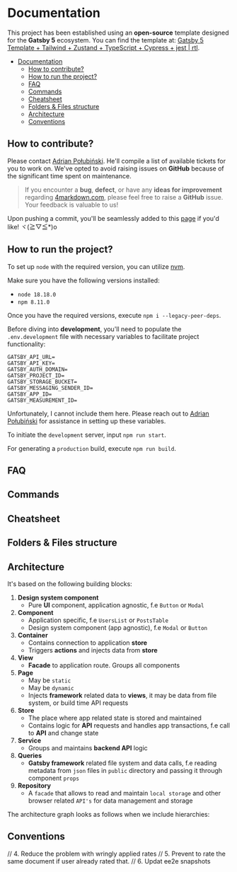 <!-- TOC --><a name="documentation"></a>

# Documentation

This project has been established using an **open-source** template designed for the **Gatsby 5** ecosystem. You can find the template at: [Gatsby 5 Template + Tailwind + Zustand + TypeScript + Cypress + jest | rtl](https://github.com/polubis/Gatsby5-Tailwind-TypeScript-Cypress-jest-rtl-template).

<!-- TOC start (generated with https://github.com/derlin/bitdowntoc) -->

- [Documentation](#documentation)
  - [How to contribute?](#how-to-contribute)
  - [How to run the project?](#how-to-run-the-project)
  - [FAQ](#faq)
  - [Commands](#commands)
  - [Cheatsheet](#cheatsheet)
  - [Folders & Files structure](#folders-files-structure)
  - [Architecture](#architecture)
  - [Conventions](#conventions)

<!-- TOC end -->

<!-- TOC --><a name="how-to-contribute"></a>

## How to contribute?

Please contact [Adrian Połubiński](https://www.linkedin.com/in/adrian-po%C5%82ubi%C5%84ski-281ab2172/). He'll compile a list of available tickets for you to work on. We've opted to avoid raising issues on **GitHub** because of the significant time spent on maintenance.

> If you encounter a **bug**, **defect**, or have any **ideas for improvement** regarding [4markdown.com](https://4markdown.com/), please feel free to raise a **GitHub** issue. Your feedback is valuable to us!

Upon pushing a commit, you'll be seamlessly added to this [page](https://greenonsoftware.com/authors/) if you'd like! ヾ(≧▽≦\*)o

<!-- TOC --><a name="how-to-run-the-project"></a>

## How to run the project?

To set up `node` with the required version, you can utilize [nvm](https://github.com/nvm-sh/nvm).

Make sure you have the following versions installed:

- `node 18.18.0`
- `npm 8.11.0`

Once you have the required versions, execute `npm i --legacy-peer-deps`.

Before diving into **development**, you'll need to populate the `.env.development` file with necessary variables to facilitate project functionality:

```env
GATSBY_API_URL=
GATSBY_API_KEY=
GATSBY_AUTH_DOMAIN=
GATSBY_PROJECT_ID=
GATSBY_STORAGE_BUCKET=
GATSBY_MESSAGING_SENDER_ID=
GATSBY_APP_ID=
GATSBY_MEASUREMENT_ID=
```

Unfortunately, I cannot include them here. Please reach out to [Adrian Połubiński](https://www.linkedin.com/in/adrian-po%C5%82ubi%C5%84ski-281ab2172/) for assistance in setting up these variables.

To initiate the `development` server, input `npm run start`.

For generating a `production` build, execute `npm run build`.

<!-- TOC --><a name="faq"></a>

## FAQ

<!-- TOC --><a name="commands"></a>

## Commands

<!-- TOC --><a name="cheatsheet"></a>

## Cheatsheet

<!-- TOC --><a name="folders-files-structure"></a>

## Folders & Files structure

<!-- TOC --><a name="architecture"></a>

## Architecture

It's based on the following building blocks:

1. **Design system component**
   - Pure **UI** component, application agnostic, f.e `Button` or `Modal`
2. **Component**
   - Application specific, f.e `UsersList` or `PostsTable`
   - Design system component (app agnostic), f.e `Modal` or `Button`
3. **Container**
   - Contains connection to application **store**
   - Triggers **actions** and injects data from **store**
4. **View**
   - **Facade** to application route. Groups all components
5. **Page**
   - May be `static`
   - May be `dynamic`
   - Injects **framework** related data to **views**, it may be data from file system, or build time API requests
6. **Store**
   - The place where app related state is stored and maintained
   - Contains logic for **API** requests and handles app transactions, f.e call to **API** and change state
7. **Service**
   - Groups and maintains **backend API** logic
8. **Queries**
   - **Gatsby framework** related file system and data calls, f.e reading metadata from `json` files in `public` directory and passing it through component `props`
9. **Repository**
   - A `facade` that allows to read and maintain `local storage` and other browser related `API's` for data management and storage

The architecture graph looks as follows when we include hierarchies:

<!-- TOC --><a name="conventions"></a>

## Conventions

// 4. Reduce the problem with wringly applied rates
// 5. Prevent to rate the same document if user already rated that.
// 6. Updat ee2e snapshots
